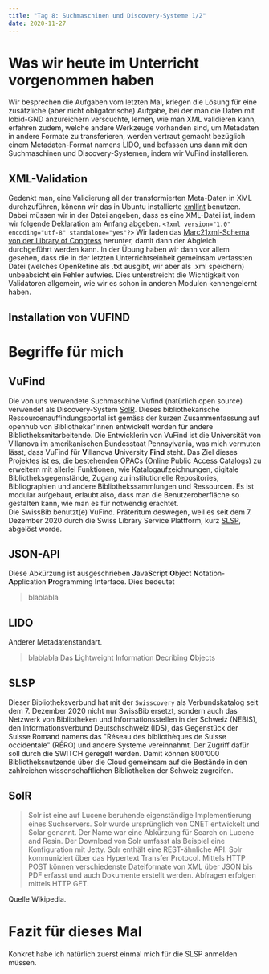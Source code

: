 ```yaml
---
title: "Tag 8: Suchmaschinen und Discovery-Systeme 1/2"
date: 2020-11-27
---
```


# Was wir heute im Unterricht vorgenommen haben
Wir besprechen die Aufgaben vom letzten Mal, kriegen die Lösung für eine zusätzliche (aber nicht obligatorische) Aufgabe, bei der man die Daten mit lobid-GND anzureichern verscuchte, lernen, wie man XML validieren kann, erfahren zudem, welche andere Werkzeuge vorhanden sind, um Metadaten in andere Formate zu transferieren, werden vertraut gemacht bezüglich einem Metadaten-Format namens LIDO, und befassen uns dann mit den Suchmaschinen und Discovery-Systemen, indem wir VuFind installieren. 

## XML-Validation
Gedenkt man, eine Validierung all der transformierten Meta-Daten in XML durchzuführen, könenn wir das in Ubuntu installierte [xmllint](https://en.wikipedia.org/wiki/Libxml2) benutzen. Dabei müssen wir in der Datei angeben, dass es eine XML-Datei ist, indem wir folgende Deklaration am Anfang abgeben. 
`<?xml version="1.0" encoding="utf-8" standalone="yes"?>`
Wir laden das [Marc21xml-Schema von der Library of Congress](https://www.loc.gov/standards/marcxml/schema/MARC21slim.xsd) herunter, damit dann der Abgleich durchgeführt werden kann. 
In der Übung haben wir dann vor allem gesehen, dass die in der letzten Unterrichtseinheit gemeinsam verfassten Datei (welches OpenRefine als .txt ausgibt, wir aber als .xml speichern) unbeabsicht ein Fehler aufwies. 
Dies unterstreicht die Wichtigkeit von Validatoren allgemein, wie wir es schon in anderen Modulen kennengelernt haben. 

## Installation von VUFIND

# Begriffe für mich

## VuFind
Die von uns verwendete Suchmaschine Vufind (natürlich open source) verwendet als Discovery-System [SolR](#SolR). Dieses bibliothekarische Ressourcenauffindungsportal ist gemäss der kurzen Zusammenfassung auf openhub von Bibliothekar'innen entwickelt worden für andere Bibliotheksmitarbeitende. Die Entwicklerin von VuFind ist die Universität von Villanova im amerikanischen Bundesstaat Pennsylvania, was mich vermuten lässt, dass VuFind für **V**illanova **U**niversity **Find** steht. 
Das Ziel dieses Projektes ist es, die bestehenden OPACs (Online Public Access Catalogs) zu erweitern mit allerlei Funktionen, wie Katalogaufzeichnungen, digitale Bibliotheksgegenstände, Zugang zu institutionelle Repositories, Bibliographien und andere Bibliothekssammlungen und Ressourcen. Es ist modular aufgebaut, erlaubt also, dass man die Benutzeroberfläche so gestalten kann, wie man es für notwendig erachtet.  
Die SwissBib benutzt(e) VuFind. Präteritum deswegen, weil es seit dem 7. Dezember 2020 durch die Swiss Library Service Plattform, kurz [SLSP](#SLSP), abgelöst worde. 


## JSON-API
Diese Abkürzung ist ausgeschrieben **J**ava**S**cript **O**bject **N**otation-**A**pplication **P**rogramming **I**nterface. 
Dies bedeutet 
> blablabla

## LIDO
Anderer Metadatenstandart. 
> blablabla
Das **L**ightweight **I**nformation **D**ecribing **O**bjects

## SLSP
Dieser Bibliotheksverbund hat mit der `Swisscovery` als Verbundskatalog seit dem 7. Dezember 2020 nicht nur SwissBib ersetzt, sondern auch das Netzwerk von Bibliotheken und Informationsstellen in der Schweiz (NEBIS), den Informationsverbund Deutschschweiz (IDS), das Gegenstück der Suisse Romand namens das "Réseau des bibliothèques de Suisse occidentale" (RÉRO) und andere Systeme vereinnahmt. Der Zugriff dafür soll durch die SWITCH geregelt werden. Damit können 800'000 Bibliotheksnutzende über die Cloud gemeinsam auf die Bestände in den zahlreichen wissenschaftlichen Bibliotheken der Schweiz zugreifen. 

## SolR
>Solr ist eine auf Lucene beruhende eigenständige Implementierung eines Suchservers. Solr wurde ursprünglich von CNET entwickelt und Solar genannt. Der Name war eine Abkürzung für Search on Lucene and Resin. Der Download von Solr umfasst als Beispiel eine Konfiguration mit Jetty. Solr enthält eine REST-ähnliche API. Solr kommuniziert über das Hypertext Transfer Protocol. Mittels HTTP POST können verschiedenste Dateiformate von XML über JSON bis PDF erfasst und auch Dokumente erstellt werden. Abfragen erfolgen mittels HTTP GET. 

Quelle Wikipedia. 


# Fazit für dieses Mal
Konkret habe ich natürlich zuerst einmal mich für die SLSP anmelden müssen. 





